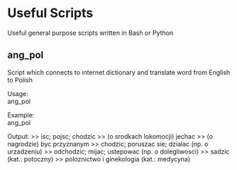 Useful Scripts
=============

Useful general purpose scripts written in Bash or Python

ang\_pol 
-------------
Script which connects to internet dictionary and translate word from English to
Polish

Usage: </br>
   ang\_pol <englishWord> </br>

Example: </br>
  ang\_pol <go> </br>
  
  Output:
    >> isc; pojsc; chodzic
    >> (o srodkach lokomocji) jechac
    >> (o nagrodzie) byc przyznanym
    >> chodzic; poruszac sie; dzialac (np. o urzadzeniu)
    >> odchodzic; mijac; ustepowac (np. o dolegliwosci)
    >> sadzic (kat.: potoczny)
    >> poloznictwo i ginekologia (kat.: medycyna)





